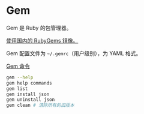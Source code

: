 # Gem

Gem 是 Ruby 的包管理器。

[使用国内的 RubyGems 镜像。](https://gems.ruby-china.org/)

Gem 配置文件为 `~/.gemrc`（用户级别），为 YAML 格式。

[Gem 命令](http://guides.rubygems.org/command-reference/)

```bash
gem --help
gem help commands
gem list
gem install json
gem uninstall json
gem clean # 清除所有的旧版本
```
